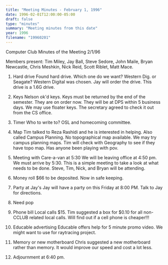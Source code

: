 ```yaml
---
title: "Meeting Minutes - February 1, 1996"
date: 1996-02-01T12:00:00-05:00
draft: false
type: "minutes"
summary: "Meeting minutes from this date"
year: 1996
filename: "19960201"
---
```


Computer Club Minutes of the Meeting 2/1/96 </p><p>
Members present: Tim Miley, Jay Ball, Steve Sedore, John Maile, Bryan Newcastle, Chris Meshkin, Nick Reid, Scott Riblet, Matt Mace. </p><p>
1) Hard drive    Found hard drive.  Which one do we want?  Western Dig. or Seagate?  Western Digital was chosen.  Jay will order the drive.  This drive is a 1.6G drive. </p><p>
2) Keys    Nelson ok'd keys.  Keys must be returned by the end of the semester.  They are on order now.  They will be at DPS within 5 business days.  We may use floater keys.  The secretary agreed to check it out from the CS office. </p><p>
3) Timer    Who to write to?  OSL and homecoming committee.   </p><p>
4) Map    Tim talked to Reza Rashidi and he is interested in helping.  Also called Campus Planning.  No topographical map available.  We may try campus planning maps.  Tim will check with Geography to see if they have topo map.      Has anyone been playing with pov. </p><p>
5) Meeting with Care-a-van at 5:30    We will be leaving office at 4:50 pm.  We must arrive by 5:30.  This is a simple meeting to take a look at what needs to be done.  Steve, Tim, Nick, and Bryan will be attending. </p><p>
6) Money roll    $66 to be deposited.  Now in safe keeping. </p><p>
7) Party at Jay's    Jay will have a party on this Friday at 8:00 PM.  Talk to Jay for directions. </p><p>
8) Need pop </p><p>
9) Phone bill    Local calls $15.  Tim suggested a box for $0.10 for all non-CCLUB related local calls.  Will find out if a cell phone is cheaper!!! </p><p>
10) Educable advertising     Educable offers help for 5 minute promo video.  We might want to use for raytracing project. </p><p>
11) Memory or new motherboard     Chris suggested a new motherboard rather than memory.  It would improve our speed and cost a lot less.   </p><p>
12) Adjournment at 6:40 pm. </p><p>
</p>
